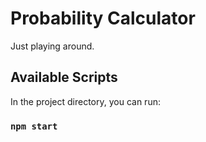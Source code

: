 # Probability Calculator
Just playing around.

## Available Scripts
In the project directory, you can run:

### `npm start`

